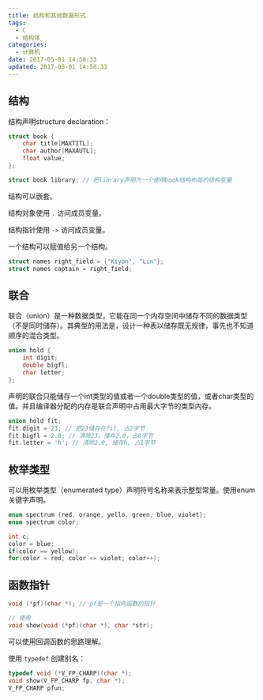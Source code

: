 ```yaml
---
title: 结构和其他数据形式
tags:
  - C
  - 结构体
categories:
  - 计算机
date: 2017-05-01 14:58:33
updated: 2017-05-01 14:58:33
---
```

## 结构
结构声明structure declaration：
```C
struct book {
    char title[MAXTITL];
    char author[MAXAUTL];
    float value;
};

struct book library; // 把library声明为一个使用book结构布局的结构变量
```

结构可以嵌套。

结构对象使用 `.` 访问成员变量。

结构指针使用 `->` 访问成员变量。

一个结构可以赋值给另一个结构。
```C
struct names right_field = {"Kiyon", "Lin"};
struct names captain = right_field;
```

## 联合
联合（union）是一种数据类型，它能在同一个内存空间中储存不同的数据类型（不是同时储存）。其典型的用法是，设计一种表以储存既无规律，事先也不知道顺序的混合类型。
```C
union hold {
    int digit;
    double bigfl;
    char letter;
};
```
声明的联合只能储存一个int类型的值或者一个double类型的值，或者char类型的值。并且编译器分配的内存是联合声明中占用最大字节的类型内存。

```C
union hold fit;
fit.digit = 23; // 把23储存在fit, 占2字节
fit.bigfl = 2.0; // 清除23，储存2.0，占8字节
fit.letter = 'h'; // 清除2.0, 储存h, 占1字节
```

## 枚举类型
可以用枚举类型（enumerated type）声明符号名称来表示整型常量。使用enum关键字声明。
```C
enum spectrum {red, orange, yello, green, blue, violet};
enum spectrum color;

int c;
color = blue;
if(color == yellow);
for(color = red; color <= violet; color++);
```

## 函数指针
```C
void (*pf)(char *); // pf是一个指向函数的指针

// 使用
void show(void (*pf)(char *), char *str);
```
可以使用回调函数的思路理解。

使用 `typedef` 创建别名：
```C
typedef void (*V_FP_CHARP)(char *);
void show(V_FP_CHARP fp, char *);
V_FP_CHARP pfun;
```
